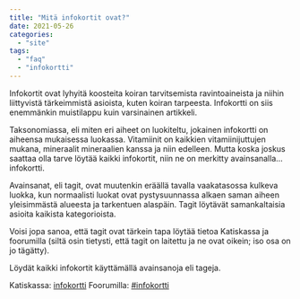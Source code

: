 ```yaml
---
title: "Mitä infokortit ovat?"
date: 2021-05-26
categories: 
  - "site"
tags: 
  - "faq"
  - "infokortti"
---
```


Infokortit ovat lyhyitä koosteita koiran tarvitsemista ravintoaineista ja niihin liittyvistä tärkeimmistä asioista, kuten koiran tarpeesta. Infokortti on siis enemmänkin muistilappu kuin varsinainen artikkeli.

Taksonomiassa, eli miten eri aiheet on luokiteltu, jokainen infokortti on aiheensa mukaisessa luokassa. Vitamiinit on kaikkien vitamiinijuttujen mukana, mineraalit mineraalien kanssa ja niin edelleen. Mutta koska joskus saattaa olla tarve löytää kaikki infokortit, niin ne on merkitty avainsanalla... infokortti.

Avainsanat, eli tagit, ovat muutenkin eräällä tavalla vaakatasossa kulkeva luokka, kun normaalisti luokat ovat pystysuunnassa alkaen saman aiheen yleisimmästä alueesta ja tarkentuen alaspäin. Tagit löytävät samankaltaisia asioita kaikista kategorioista.

Voisi jopa sanoa, että tagit ovat tärkein tapa löytää tietoa Katiskassa ja foorumilla (siltä osin tietysti, että tagit on laitettu ja ne ovat oikein; iso osa on jo tägätty).

Löydät kaikki infokortit käyttämällä avainsanoja eli tageja.

Katiskassa: [infokortti](https://www.katiska.eu/tag/infokortti/) Foorumilla: [#infokortti](https://foorumi.katiska.eu/tag/infokortti)
